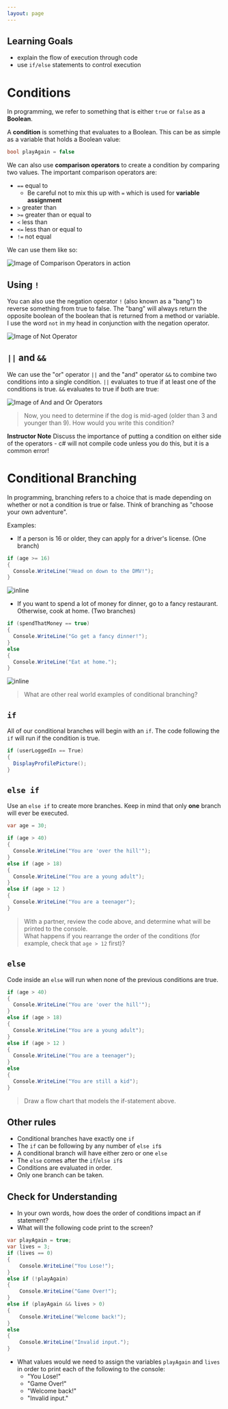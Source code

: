 ```yaml
---
layout: page
---
```


## Learning Goals

* explain the flow of execution through code  
* use `if/else` statements to control execution


# Conditions

In programming, we refer to something that is either `true` or `false` as a **Boolean**.

A **condition** is something that evaluates to a Boolean. This can be as simple as a variable that holds a Boolean value:

```c#
bool playAgain = false
```

We can also use **comparison operators** to create a condition by comparing two values. The important comparison operators are:

* `==` equal to
  * Be careful not to mix this up with `=` which is used for **variable assignment**
* `>` greater than
* `>=` greater than or equal to
* `<` less than
* `<=` less than or equal to
* `!=` not equal

We can use them like so:

![Image of Comparison Operators in action](/assets/images/module1/Week1/ComparisonOperators.png)

## Using `!` 

You can also use the negation operator `!` (also known as a "bang") to reverse something from true to false. The "bang" will always return the opposite boolean of the boolean that is returned from a method or variable. I use the word `not` in my head in conjunction with the negation operator.

![Image of Not Operator](/assets/images/module1/Week1/NotOperator.png)

## `||` and `&&`

We can use the "or" operator `||` and the "and" operator `&&` to combine two conditions into a single condition. `||` evaluates to true if at least one of the conditions is true. `&&` evaluates to true if both are true:

![Image of And and Or Operators](/assets/images/module1/Week1/AndOrOperators.png)

<!-- I think the note below would also be a good time to do an example w/ code that shows this common error and hopefully produces an error message? or at least we can have students get in the habit of looking at code AND predicting what might happen when it executes -->

> Now, you need to determine if the dog is mid-aged (older than 3 and younger than 9).  How would you write this condition?

**Instructor Note** Discuss the importance of putting a condition on either side of the operators - c# will not compile code unless you do this, but it is a common error!

# Conditional Branching

In programming, branching refers to a choice that is made depending on whether or not a condition is true or false. Think of branching as "choose your own adventure".

Examples:

- If a person is 16 or older, they can apply for a driver's license. (One branch)

```c#
if (age >= 16)
{
  Console.WriteLine("Head on down to the DMV!");
}
```

<!-- Could we also include a version of this diagram that has the specific situation written out? -->
![inline](/assets/images/module1/Week1/IfStatementFlowChart.png)


- If you want to spend a lot of money for dinner, go to a fancy restaurant. Otherwise, cook at home. (Two branches)

```c#
if (spendThatMoney == true)
{
  Console.WriteLine("Go get a fancy dinner!");
}
else
{
  Console.WriteLine("Eat at home.");
}
```
<!-- Could we also include a version of this diagram that has the specific situation written out? -->
![inline](/assets/images/module1/Week1/IfElseStatementFlowChart.png)

> What are other real world examples of conditional branching?

<!-- For the below examples, I think it could be useful to also include an example that is filled in - more like psuedocode, but somethign that can highlight the different options and how only one option can be "chosen"  -->
## `if`

All of our conditional branches will begin with an `if`. The code following the `if` will run if the condition is true.

```c#
if (userLoggedIn == True)
{
  DisplayProfilePicture();
}
```

## `else if`

Use an `else if` to create more branches. Keep in mind that only **one** branch will ever be executed.
<!-- Do you think the below should be more explicit - specifically for the condition 2, should the comment incorproate that if condition 1 in NOT true AND condition 2 is true? I feel like we may want to be super clear that only one condition will ever trigger, not multiple. We could also include some exercises that focus on how ordering the conditions is really important and can lead to unexpected outputs if you switch them around ✅-->
```c#
var age = 30;

if (age > 40)
{
  Console.WriteLine("You are 'over the hill'");
}
else if (age > 18)
{
  Console.WriteLine("You are a young adult");
}
else if (age > 12 )
{
  Console.WriteLine("You are a teenager");
}
```

> With a partner, review the code above, and determine what will be printed to the console.  
> What happens if you rearrange the order of the conditions (for example, check that `age > 12` first)?

## `else`

Code inside an `else` will run when none of the previous conditions are true.

```c#
if (age > 40)
{
  Console.WriteLine("You are 'over the hill'");
}
else if (age > 18)
{
  Console.WriteLine("You are a young adult");
}
else if (age > 12 )
{
  Console.WriteLine("You are a teenager");
}
else
{
  Console.WriteLine("You are still a kid");
}
```

> Draw a flow chart that models the if-statement above.

## Other rules

* Conditional branches have exactly one `if`
* The `if` can be following by any number of `else if`s
* A conditional branch will have either zero or one `else`
* The `else` comes after the `if`/`else if`s
* Conditions are evaluated in order.
* Only one branch can be taken.

## Check for Understanding

* In your own words, how does the order of conditions impact an if statement?
* What will the following code print to the screen?

```c#
var playAgain = true;
var lives = 3;
if (lives == 0)
{
    Console.WriteLine("You Lose!");
}
else if (!playAgain)
{
    Console.WriteLine("Game Over!");
}
else if (playAgain && lives > 0)
{
    Console.WriteLine("Welcome back!");
}
else
{
    Console.WriteLine("Invalid input.");
}
```

* What values would we need to assign the variables `playAgain` and `lives` in order to print each of the following to the console:
  * "You Lose!"
  * "Game Over!"
  * "Welcome back!"
  * "Invalid input."